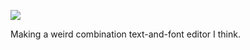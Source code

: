 ![](https://db-feed.s3.amazonaws.com/legacy/Screenshot_from_2020_01_13_20_45_12-1578966396319.png)

Making a weird combination text-and-font editor I think.
